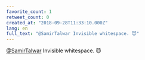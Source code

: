 ```yaml
---
favorite_count: 1
retweet_count: 0
created_at: "2018-09-28T11:33:10.000Z"
lang: en
full_text: "@SamirTalwar Invisible whitespace. 😈"
---
```


[@SamirTalwar](https://twitter.com/SamirTalwar) Invisible whitespace. 😈
